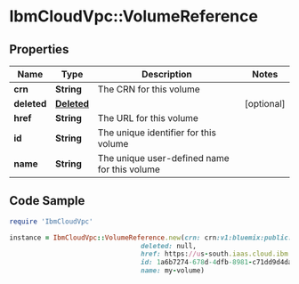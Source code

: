 # IbmCloudVpc::VolumeReference

## Properties

Name | Type | Description | Notes
------------ | ------------- | ------------- | -------------
**crn** | **String** | The CRN for this volume | 
**deleted** | [**Deleted**](Deleted.md) |  | [optional] 
**href** | **String** | The URL for this volume | 
**id** | **String** | The unique identifier for this volume | 
**name** | **String** | The unique user-defined name for this volume | 

## Code Sample

```ruby
require 'IbmCloudVpc'

instance = IbmCloudVpc::VolumeReference.new(crn: crn:v1:bluemix:public:is:us-south-1:a/123456::volume:1a6b7274-678d-4dfb-8981-c71dd9d4daa5,
                                 deleted: null,
                                 href: https://us-south.iaas.cloud.ibm.com/v1/volumes/1a6b7274-678d-4dfb-8981-c71dd9d4daa5,
                                 id: 1a6b7274-678d-4dfb-8981-c71dd9d4daa5,
                                 name: my-volume)
```


